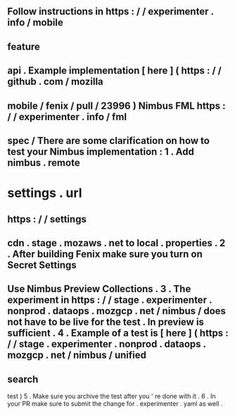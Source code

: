 Follow
instructions
in
https
:
/
/
experimenter
.
info
/
mobile
-
feature
-
api
.
Example
implementation
[
here
]
(
https
:
/
/
github
.
com
/
mozilla
-
mobile
/
fenix
/
pull
/
23996
)
Nimbus
FML
https
:
/
/
experimenter
.
info
/
fml
-
spec
/
There
are
some
clarification
on
how
to
test
your
Nimbus
implementation
:
1
.
Add
nimbus
.
remote
-
settings
.
url
=
https
:
/
/
settings
-
cdn
.
stage
.
mozaws
.
net
to
local
.
properties
.
2
.
After
building
Fenix
make
sure
you
turn
on
Secret
Settings
-
>
Use
Nimbus
Preview
Collections
.
3
.
The
experiment
in
https
:
/
/
stage
.
experimenter
.
nonprod
.
dataops
.
mozgcp
.
net
/
nimbus
/
does
not
have
to
be
live
for
the
test
.
In
preview
is
sufficient
.
4
.
Example
of
a
test
is
[
here
]
(
https
:
/
/
stage
.
experimenter
.
nonprod
.
dataops
.
mozgcp
.
net
/
nimbus
/
unified
-
search
-
test
)
5
.
Make
sure
you
archive
the
test
after
you
'
re
done
with
it
.
6
.
In
your
PR
make
sure
to
submit
the
change
for
.
experimenter
.
yaml
as
well
.
